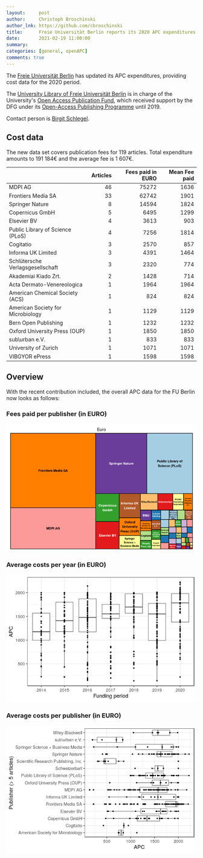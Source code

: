 ```yaml
---
layout:     post
author:     Christoph Broschinski
author_lnk: https://github.com/cbroschinski
title:      Freie Universität Berlin reports its 2020 APC expenditures
date:       2021-02-19 11:00:00
summary:    
categories: [general, openAPC]
comments: true
---
```




The [Freie Universität Berlin](http://www.fu-berlin.de/en) has updated its APC expenditures, providing cost data for the 2020 period.

The [University Library of Freie Universität Berlin](http://www.ub.fu-berlin.de/en/) is in charge of the University's [Open Access Publication Fund](http://www.fu-berlin.de/en/sites/open_access/finanzierung/publikationsfonds/index.html), which received support by the DFG under its [Open-Access Publishing Programme](https://www.dfg.de/en/research_funding/programmes/infrastructure/lis/open_access/infrastructure_funding/index.html#4) until 2019.

Contact person is [Birgit Schlegel](mailto:birgit.schlegel@fu-berlin.de).

## Cost data



The new data set covers publication fees for 119 articles. Total expenditure amounts to 191 184€ and the average fee is 1 607€.


|                                  | Articles| Fees paid in EURO| Mean Fee paid|
|:---------------------------------|--------:|-----------------:|-------------:|
|MDPI AG                           |       46|             75272|          1636|
|Frontiers Media SA                |       33|             62742|          1901|
|Springer Nature                   |        8|             14594|          1824|
|Copernicus GmbH                   |        5|              6495|          1299|
|Elsevier BV                       |        4|              3613|           903|
|Public Library of Science (PLoS)  |        4|              7256|          1814|
|Cogitatio                         |        3|              2570|           857|
|Informa UK Limited                |        3|              4391|          1464|
|Schlütersche Verlagsgesellschaft  |        3|              2320|           774|
|Akademiai Kiado Zrt.              |        2|              1428|           714|
|Acta Dermato-Venereologica        |        1|              1964|          1964|
|American Chemical Society (ACS)   |        1|               824|           824|
|American Society for Microbiology |        1|              1129|          1129|
|Bern Open Publishing              |        1|              1232|          1232|
|Oxford University Press (OUP)     |        1|              1850|          1850|
|sub\urban e.V.                    |        1|               833|           833|
|University of Zurich              |        1|              1071|          1071|
|VIBGYOR ePress                    |        1|              1598|          1598|

## Overview

With the recent contribution included, the overall APC data for the FU Berlin now looks as follows:

### Fees paid per publisher (in EURO)

![plot of chunk tree_fuberlin_2021_02_19_full](/figure/tree_fuberlin_2021_02_19_full-1.png)

###  Average costs per year (in EURO)

![plot of chunk box_fuberlin_2021_02_19_year_full](/figure/box_fuberlin_2021_02_19_year_full-1.png)

###  Average costs per publisher (in EURO)

![plot of chunk box_fuberlin_2021_02_19_publisher_full](/figure/box_fuberlin_2021_02_19_publisher_full-1.png)
